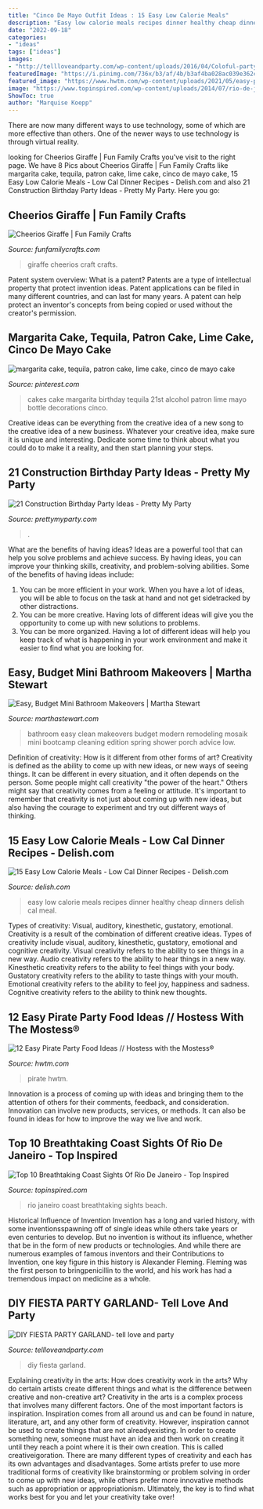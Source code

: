 ```yaml
---
title: "Cinco De Mayo Outfit Ideas : 15 Easy Low Calorie Meals"
description: "Easy low calorie meals recipes dinner healthy cheap dinners delish cal meal"
date: "2022-09-18"
categories:
- "ideas"
tags: ["ideas"]
images:
- "http://tellloveandparty.com/wp-content/uploads/2016/04/Coloful-party-ideas.jpg"
featuredImage: "https://i.pinimg.com/736x/b3/af/4b/b3af4ba028ac039e362c95742a6ba8de.jpg"
featured_image: "https://www.hwtm.com/wp-content/uploads/2021/05/easy-pirate-party-food_1-1134x1536.jpg"
image: "https://www.topinspired.com/wp-content/uploads/2014/07/rio-de-janeiro.jpg"
ShowToc: true
author: "Marquise Koepp"
---
```



There are now many different ways to use technology, some of which are more effective than others. One of the newer ways to use technology is through virtual reality.

	

		
looking for Cheerios Giraffe | Fun Family Crafts you've visit to the right page. We have 8 Pics about Cheerios Giraffe | Fun Family Crafts like margarita cake, tequila, patron cake, lime cake, cinco de mayo cake, 15 Easy Low Calorie Meals - Low Cal Dinner Recipes - Delish.com and also 21 Construction Birthday Party Ideas - Pretty My Party. Here you go:
		
    
## Cheerios Giraffe | Fun Family Crafts

<img loading=lazy src="http://funfamilycrafts.com/wp-content/uploads/2014/01/1-giraffe-craft-cheerios.jpg" onerror="this.onerror=null;this.src='https://tse1.mm.bing.net/th?id=OIP.3ktMK_IV6rtzehbRzySXCwAAAA&amp;pid=15.1';" alt="Cheerios Giraffe | Fun Family Crafts">

_Source: funfamilycrafts.com_

>giraffe cheerios craft crafts. 

	

Patent system overview: What is a patent?
Patents are a type of intellectual property that protect invention ideas. Patent applications can be filed in many different countries, and can last for many years. A patent can help protect an inventor's concepts from being copied or used without the creator's permission.

    
## Margarita Cake, Tequila, Patron Cake, Lime Cake, Cinco De Mayo Cake

<img loading=lazy src="https://i.pinimg.com/736x/b3/af/4b/b3af4ba028ac039e362c95742a6ba8de.jpg" onerror="this.onerror=null;this.src='https://tse2.mm.bing.net/th?id=OIP.Yga8kXBj2oW1BCyDqASXaAHaLH&amp;pid=15.1';" alt="margarita cake, tequila, patron cake, lime cake, cinco de mayo cake">

_Source: pinterest.com_

>cakes cake margarita birthday tequila 21st alcohol patron lime mayo bottle decorations cinco. 

	

Creative ideas can be everything from the creative idea of a new song to the creative idea of a new business. Whatever your creative idea, make sure it is unique and interesting. Dedicate some time to think about what you could do to make it a reality, and then start planning your steps.

    
## 21 Construction Birthday Party Ideas - Pretty My Party

<img loading=lazy src="https://www.prettymyparty.com/wp-content/uploads/2017/07/construction-party-ideas-dessert-table.jpg" onerror="this.onerror=null;this.src='https://tse4.mm.bing.net/th?id=OIP.FNiygM3jkBkMzPpRjGd0IgHaJ4&amp;pid=15.1';" alt="21 Construction Birthday Party Ideas - Pretty My Party">

_Source: prettymyparty.com_

>. 

	

What are the benefits of having ideas?
Ideas are a powerful tool that can help you solve problems and achieve success. By having ideas, you can improve your thinking skills, creativity, and problem-solving abilities. Some of the benefits of having ideas include: 
1) You can be more efficient in your work. When you have a lot of ideas, you will be able to focus on the task at hand and not get sidetracked by other distractions. 
2) You can be more creative. Having lots of different ideas will give you the opportunity to come up with new solutions to problems. 
3) You can be more organized. Having a lot of different ideas will help you keep track of what is happening in your work environment and make it easier to find what you are looking for.

    
## Easy, Budget Mini Bathroom Makeovers | Martha Stewart

<img loading=lazy src="https://assets.marthastewart.com/styles/wmax-1500/d26/clean-modern-bathroom-1016/clean-modern-bathroom-1016.jpg?itok=4i8kljw2" onerror="this.onerror=null;this.src='https://tse2.mm.bing.net/th?id=OIP.BL5uqAvRvx43TpyMKvUxngHaKh&amp;pid=15.1';" alt="Easy, Budget Mini Bathroom Makeovers | Martha Stewart">

_Source: marthastewart.com_

>bathroom easy clean makeovers budget modern remodeling mosaik mini bootcamp cleaning edition spring shower porch advice low. 

	

Definition of creativity: How is it different from other forms of art?
Creativity is defined as the ability to come up with new ideas, or new ways of seeing things. It can be different in every situation, and it often depends on the person. Some people might call creativity "the power of the heart." Others might say that creativity comes from a feeling or attitude. It's important to remember that creativity is not just about coming up with new ideas, but also having the courage to experiment and try out different ways of thinking.

    
## 15 Easy Low Calorie Meals - Low Cal Dinner Recipes - Delish.com

<img loading=lazy src="http://del.h-cdn.co/assets/16/02/1452629458-avocado-pesto-delish-4.jpg" onerror="this.onerror=null;this.src='https://tse4.mm.bing.net/th?id=OIP.6VWc0T7QKrtd9x5YD8ve5wHaE8&amp;pid=15.1';" alt="15 Easy Low Calorie Meals - Low Cal Dinner Recipes - Delish.com">

_Source: delish.com_

>easy low calorie meals recipes dinner healthy cheap dinners delish cal meal. 

	

Types of creativity: Visual, auditory, kinesthetic, gustatory, emotional.
Creativity is a result of the combination of different creative ideas. Types of creativity include visual, auditory, kinesthetic, gustatory, emotional and cognitive creativity. Visual creativity refers to the ability to see things in a new way. Audio creativity refers to the ability to hear things in a new way. Kinesthetic creativity refers to the ability to feel things with your body. Gustatory creativity refers to the ability to taste things with your mouth. Emotional creativity refers to the ability to feel joy, happiness and sadness. Cognitive creativity refers to the ability to think new thoughts.

    
## 12 Easy Pirate Party Food Ideas // Hostess With The Mostess®

<img loading=lazy src="https://www.hwtm.com/wp-content/uploads/2021/05/easy-pirate-party-food_1-1134x1536.jpg" onerror="this.onerror=null;this.src='https://tse1.mm.bing.net/th?id=OIP.7Rs7FmQxLwSsTCvilbcGtAHaKC&amp;pid=15.1';" alt="12 Easy Pirate Party Food Ideas // Hostess with the Mostess®">

_Source: hwtm.com_

>pirate hwtm. 

	

Innovation is a process of coming up with ideas and bringing them to the attention of others for their comments, feedback, and consideration. Innovation can involve new products, services, or methods. It can also be found in ideas for how to improve the way we live and work.

    
## Top 10 Breathtaking Coast Sights Of Rio De Janeiro - Top Inspired

<img loading=lazy src="https://www.topinspired.com/wp-content/uploads/2014/07/rio-de-janeiro.jpg" onerror="this.onerror=null;this.src='https://tse3.mm.bing.net/th?id=OIP.mqVWp14JBq6lp3yNJtmFOAHaLH&amp;pid=15.1';" alt="Top 10 Breathtaking Coast Sights Of Rio De Janeiro - Top Inspired">

_Source: topinspired.com_

>rio janeiro coast breathtaking sights beach. 

	

Historical Influence of Invention
Invention has a long and varied history, with some inventionsspawning off of single ideas while others take years or even centuries to develop. But no invention is without its influence, whether that be in the form of new products or technologies. And while there are numerous examples of famous inventors and their Contributions to Invention, one key figure in this history is Alexander Fleming. Fleming was the first person to bringpenicillin to the world, and his work has had a tremendous impact on medicine as a whole.

    
## DIY FIESTA PARTY GARLAND- Tell Love And Party

<img loading=lazy src="http://tellloveandparty.com/wp-content/uploads/2016/04/Coloful-party-ideas.jpg" onerror="this.onerror=null;this.src='https://tse4.mm.bing.net/th?id=OIP.miPJglUElkgX5RfMct6GggHaLH&amp;pid=15.1';" alt="DIY FIESTA PARTY GARLAND- tell love and party">

_Source: tellloveandparty.com_

>diy fiesta garland. 

	

Explaining creativity in the arts: How does creativity work in the arts? Why do certain artists create different things and what is the difference between creative and non-creative art?
Creativity in the arts is a complex process that involves many different factors. One of the most important factors is inspiration. Inspiration comes from all around us and can be found in nature, literature, art, and any other form of creativity. However, inspiration cannot be used to create things that are not alreadyexisting. In order to create something new, someone must have an idea and then work on creating it until they reach a point where it is their own creation. This is called creativeigoration. There are many different types of creativity and each has its own advantages and disadvantages. Some artists prefer to use more traditional forms of creativity like brainstorming or problem solving in order to come up with new ideas, while others prefer more innovative methods such as appropriation or appropriationism. Ultimately, the key is to find what works best for you and let your creativity take over!

